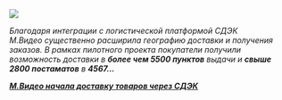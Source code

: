 <!--2025-07-15 12:37:20-->
<div class="yb">
  <div class="rss habr"><img src="https://habrastorage.org/getpro/habr/upload_files/613/cca/d0b/613ccad0b01868cb4d09220d527dbec6.jpeg" /><p><em>Благодаря интеграции с логистической платформой СДЭК М.Видео&nbsp;существенно расширила географию доставки и получения заказов. В рамках пилотного проекта покупатели получили возможность доставки в </em><strong><em>более чем 5500 пунктов</em></strong><em> выдачи и </em><strong><em>свыше 2800 постаматов</em></strong><em> в </em><strong><em>4567... <p class="titl"><a href="https://habr.com/ru/companies/mvideo/news/927948/?utm_source=habrahabr&utm_medium=rss&utm_campaign=927948">М.Видео начала доставку товаров через СДЭК</a></p></div>
</div>
